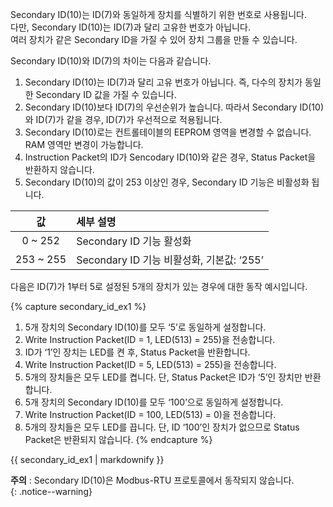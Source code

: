 Secondary ID(10)는 ID(7)와 동일하게 장치를 식별하기 위한 번호로 사용됩니다.  
다만, Secondary ID(10)는 ID(7)과 달리 고유한 번호가 아닙니다.  
여러 장치가 같은 Secondary ID을 가질 수 있어 장치 그룹을 만들 수 있습니다.

Secondary ID(10)와 ID(7)의 차이는 다음과 같습니다.
1. Secondary ID(10)는 ID(7)과 달리 고유 번호가 아닙니다. 즉, 다수의 장치가 동일한 Secondary ID 값을 가질 수 있습니다.
2. Secondary ID(10)보다 ID(7)의 우선순위가 높습니다. 따라서 Secondary ID(10)와 ID(7)가 같을 경우, ID(7)가 우선적으로 적용됩니다.
3. Secondary ID(10)로는 컨트롤테이블의 EEPROM 영역을 변경할 수 없습니다. RAM 영역만 변경이 가능합니다.
4. Instruction Packet의 ID가 Sencodary ID(10)와 같은 경우, Status Packet을 반환하지 않습니다.
5. Secondary ID(10)의 값이 253 이상인 경우, Secondary ID 기능은 비활성화 됩니다.

|    값     | 세부 설명                                 |
|:---------:|:------------------------------------------|
|  0 ~ 252  | Secondary ID 기능 활성화                  |
| 253 ~ 255 | Secondary ID 기능 비활성화, 기본값: ‘255’ |

다음은 ID(7)가 1부터 5로 설정된 5개의 장치가 있는 경우에 대한 동작 예시입니다.

{% capture secondary_id_ex1 %}
1. 5개 장치의 Secondary ID(10)를 모두 ‘5’로 동일하게 설정합니다.
2. Write Instruction Packet(ID = 1, LED(513) = 255)을 전송합니다.
3. ID가 ‘1’인 장치는 LED를 켠 후, Status Packet을 반환합니다.
4. Write Instruction Packet(ID = 5, LED(513) = 255)을 전송합니다.
5. 5개의 장치들은 모두 LED를 켭니다. 단, Status Packet은 ID가 ‘5’인 장치만 반환합니다.
6. 5개 장치의 Secondary ID(10)를 모두 ‘100’으로 동일하게 설정합니다.
7. Write Instruction Packet(ID = 100, LED(513) = 0)을 전송합니다.
8. 5개의 장치들은 모두 LED를 끕니다. 단, ID ‘100’인 장치가 없으므로 Status Packet은 반환되지 않습니다.
{% endcapture %}

<div class="notice--success">{{ secondary_id_ex1 | markdownify }}</div>

**주의** : Secondary ID(10)은 Modbus-RTU 프로토콜에서 동작되지 않습니다.   
{: .notice--warning}
